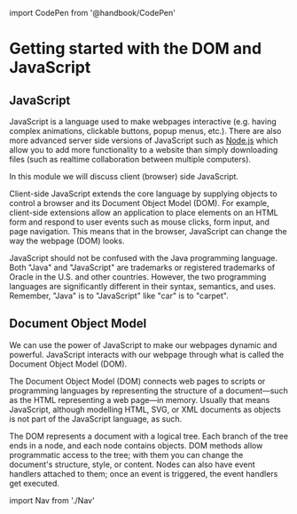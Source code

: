 import CodePen from '@handbook/CodePen'

# Getting started with the DOM and JavaScript

## JavaScript

JavaScript is a language used to make webpages interactive (e.g. having complex animations, clickable buttons, popup menus, etc.). There are also more advanced server side versions of JavaScript such as [Node.js](https://nodejs.org) which allow you to add more functionality to a website than simply downloading files (such as realtime collaboration between multiple computers).

In this module we will discuss client (browser) side JavaScript.

Client-side JavaScript extends the core language by supplying objects to control a browser and its Document Object Model (DOM). For example, client-side extensions allow an application to place elements on an HTML form and respond to user events such as mouse clicks, form input, and page navigation. This means that in the browser, JavaScript can change the way the webpage (DOM) looks.

JavaScript should not be confused with the Java programming language. Both "Java" and "JavaScript" are trademarks or registered trademarks of Oracle in the U.S. and other countries. However, the two programming languages are significantly different in their syntax, semantics, and uses. Remember, "Java" is to "JavaScript" like "car" is to "carpet".

## Document Object Model

We can use the power of JavaScript to make our webpages dynamic and powerful. JavaScript interacts with our webpage through what is called the Document Object Model (DOM).

The Document Object Model (DOM) connects web pages to scripts or programming languages by representing the structure of a document—such as the HTML representing a web page—in memory. Usually that means JavaScript, although modelling HTML, SVG, or XML documents as objects is not part of the JavaScript language, as such.

The DOM represents a document with a logical tree. Each branch of the tree ends in a node, and each node contains objects. DOM methods allow programmatic access to the tree; with them you can change the document's structure, style, or content. Nodes can also have event handlers attached to them; once an event is triggered, the event handlers get executed.

import Nav from './Nav'

<Nav/>
